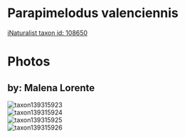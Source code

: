 
Parapimelodus valenciennis
==========================
  
[iNaturalist taxon id: 108650](https://www.inaturalist.org/taxa/108650)
# Photos

## by: Malena Lorente
  
![taxon139315923](https://inaturalist-open-data.s3.amazonaws.com/photos/149249609/medium.jpg)  
![taxon139315924](https://inaturalist-open-data.s3.amazonaws.com/photos/149249637/medium.jpg)  
![taxon139315925](https://inaturalist-open-data.s3.amazonaws.com/photos/149249668/medium.jpg)  
![taxon139315926](https://inaturalist-open-data.s3.amazonaws.com/photos/149249698/medium.jpg)